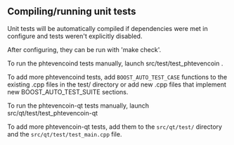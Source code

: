 Compiling/running unit tests
------------------------------------

Unit tests will be automatically compiled if dependencies were met in configure
and tests weren't explicitly disabled.

After configuring, they can be run with 'make check'.

To run the phtevencoind tests manually, launch src/test/test_phtevencoin .

To add more phtevencoind tests, add `BOOST_AUTO_TEST_CASE` functions to the existing
.cpp files in the test/ directory or add new .cpp files that
implement new BOOST_AUTO_TEST_SUITE sections.

To run the phtevencoin-qt tests manually, launch src/qt/test/test_phtevencoin-qt

To add more phtevencoin-qt tests, add them to the `src/qt/test/` directory and
the `src/qt/test/test_main.cpp` file.
